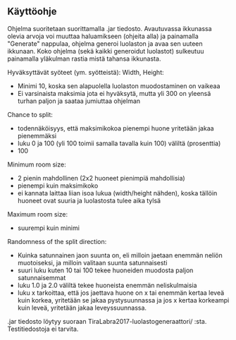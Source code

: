 ## Käyttöohje

Ohjelma suoritetaan suorittamalla .jar tiedosto. Avautuvassa ikkunassa olevia arvoja voi muuttaa haluamikseen (ohjeita alla) ja painamalla "Generate" nappulaa, ohjelma generoi luolaston ja avaa sen uuteen ikkunaan. Koko ohjelma (sekä kaikki generoidut luolastot) sulkeutuu painamalla yläkulman rastia mistä tahansa ikkunasta.

Hyväksyttävät syöteet (ym. syötteistä):
Width, Height: 

* Minimi 10, koska sen alapuolella luolaston muodostaminen on vaikeaa
* Ei varsinaista maksimia jota ei hyväksytä, mutta yli 300 on yleensä turhan paljon ja saataa jumiuttaa ohjelman

Chance to split: 

* todennäköisyys, että maksimikokoa pienempi huone yritetään jakaa pienemmäksi
* luku 0 ja 100 (yli 100 toimii samalla tavalla kuin 100) väliltä (prosenttia)
* 100 

Minimum room size:

* 2 pienin mahdollinen (2x2 huoneet pienimpiä mahdollisia)
* pienempi kuin maksimikoko
* ei kannata laittaa liian isoa lukua (width/height nähden), koska tällöin huoneet ovat suuria ja luolastosta tulee aika tylsä

Maximum room size:

* suurempi kuin minimi

Randomness of the split direction:

* Kuinka satunnainen jaon suunta on, eli milloin jaetaan enemmän neliön muotoiseksi, ja milloin valitaan suunta satunnaisesti
* suuri luku kuten 10 tai 100 tekee huoneiden muodosta paljon satunnaisemmat
* luku 1.0 ja 2.0 väliltä tekee huoneista enemmän neliskulmaisia
* luku x tarkoittaa, että jos jaettava huone on x tai enemmän kertaa leveä kuin korkea, yritetään se jakaa pystysuunnassa ja jos x kertaa korkeampi kuin leveä, yritetään jakaa leveyssuunnassa.

.jar tiedosto löytyy suoraan TiraLabra2017-luolastogeneraattori/ :sta. Testitiedostoja ei tarvita.
